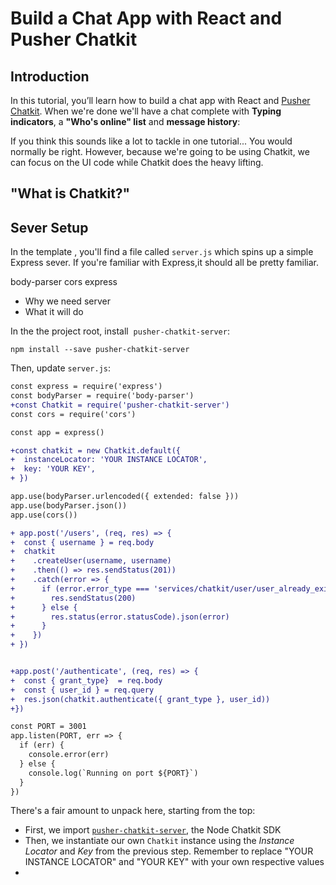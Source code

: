 # Build a Chat App with React and Pusher Chatkit

## Introduction

In this tutorial, you’ll learn how to build a chat app with React and [Pusher Chatkit](https://pusher.com/chatkit). When we're done we'll have a chat complete with **Typing indicators**, a **"Who's online" list** and **message history**: 

<ANIMATION OF FINAL DEMO>
  
  

If you think this sounds like a lot to tackle in one tutorial... You would normally be right. However, because we're going to be using Chatkit, we can focus on the UI code while Chatkit does the heavy lifting. 


## "What is Chatkit?"



## Sever Setup

In the template , you'll find a file called `server.js` which spins up a simple Express sever. If you're familiar with Express,it should all be pretty familiar.


body-parser
cors
express




* Why we need server
* What it will do

In the the project root, install  `pusher-chatkit-server`:

```
npm install --save pusher-chatkit-server
```

Then, update `server.js`:

```diff
const express = require('express')
const bodyParser = require('body-parser')
+const Chatkit = require('pusher-chatkit-server')
const cors = require('cors')

const app = express()

+const chatkit = new Chatkit.default({
+  instanceLocator: 'YOUR INSTANCE LOCATOR',
+  key: 'YOUR KEY',
+ })

app.use(bodyParser.urlencoded({ extended: false }))
app.use(bodyParser.json())
app.use(cors())

+ app.post('/users', (req, res) => {
+  const { username } = req.body
+  chatkit
+    .createUser(username, username)
+    .then(() => res.sendStatus(201))
+    .catch(error => {
+      if (error.error_type === 'services/chatkit/user/user_already_exists') {
+        res.sendStatus(200)
+      } else {
+        res.status(error.statusCode).json(error)
+      }
+    })
+ })


+app.post('/authenticate', (req, res) => {
+  const { grant_type}  = req.body
+  const { user_id } = req.query
+  res.json(chatkit.authenticate({ grant_type }, user_id))
+})

const PORT = 3001
app.listen(PORT, err => {
  if (err) {
    console.error(err)
  } else {
    console.log(`Running on port ${PORT}`)
  }
})
```


There's a fair amount to unpack here, starting from the top:

* First, we import [`pusher-chatkit-server`](https://www.npmjs.com/package/pusher-chatkit-server), the Node Chatkit SDK
* Then, we instantiate our own `Chatkit` instance using the *Instance Locator* and *Key* from the previous step. Remember to replace "YOUR INSTANCE LOCATOR" and "YOUR KEY" with your own respective values
* 
